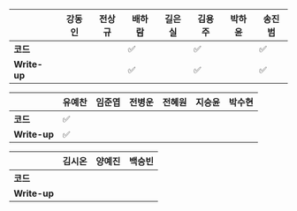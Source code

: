 |              | 강동인 |        전상규      | 배하람 | 길은실 |      김용주       | 박하윤 | 송진범 |
| ------------ | ------ | ----------------- | ------ | ------ | ---------------- | ------ | ------ |
| **코드**     ||| :white_check_mark: |        | :white_check_mark:   |        | :white_check_mark:       |
| **Write-up** ||| :white_check_mark: |        | :white_check_mark:    |        |  :white_check_mark:      |

|              | 유예찬 | 임준엽 | 전병운 | 전혜원 | 지승윤 | 박수현 |
| ------------ | ------ | ------ | ------ | ------ | ------ | ------ |
| **코드**     |:white_check_mark:|        |  |        |        |        |
| **Write-up** |:white_check_mark:|        |        |        ||        |

|              | 김시온 | 양예진 | 백승빈 |
| ------------ | :----: | :----: | :----: |
| **코드**     ||||
| **Write-up** ||||

